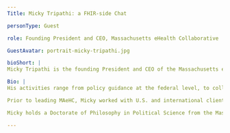 ```yaml
---
Title: Micky Tripathi: a FHIR-side Chat

personType: Guest

role: Founding President and CEO, Massachusetts eHealth Collaborative

GuestAvatar: portrait-micky-tripathi.jpg

bioShort: |
Micky Tripathi is the founding President and CEO of the Massachusetts eHealth Collaborative.

Bio: |
His activities range from policy guidance at the federal level, to collaborative strategic planning at the state and community levels, to implementation of health IT systems at the frontline of healthcare delivery.

Prior to leading MAeHC, Micky worked with U.S. and international clients as a Manager at the Boston Consulting Group, a leading strategy and management consulting firm. While at BCG, he served as the founding president and CEO of the Indiana Health Information Exchange, where he led the design and launch of one of the largest and most successful statewide laboratory results-delivery businesses in the country. Micky serves on a number of boards and steering committees, including the Argonaut Project, HL7 Advisory Council, the Board of Directors of the Sequoia Project, and previously served as the Chair of the eHealth Initiative Board of Directors.

Micky holds a Doctorate of Philosophy in Political Science from the Massachusetts Institute of Technology, a Masters in Public Policy from Harvard University John F. Kennedy School of Government, and a Bachelor’s in Political Science from Vassar College.

---
```

